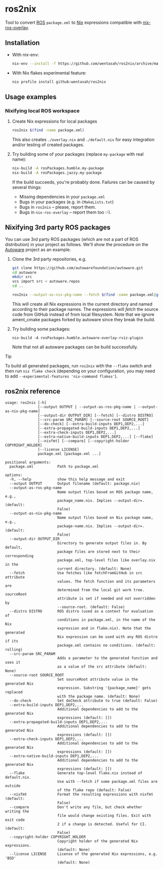 # ros2nix

Tool to convert [ROS][] `package.xml` to [Nix][] expressions
compatible with [nix-ros-overlay][].

## Installation

- With nix-env:
  ```sh
  nix-env --install -f https://github.com/wentasah/ros2nix/archive/main.tar.gz
  ```
- With Nix flakes experimental feature:
  ```sh
  nix profile install github:wentasah/ros2nix
  ```

## Usage examples

### Nixifying local ROS workspace

1. Create Nix expressions for local packages
   ```sh
   ros2nix $(find -name package.xml)
   ```
   This also creates `./overlay.nix` and `./default.nix` for easy
   integration and/or testing of created packages.

2. Try building some of your packages (replace `my-package` with real
   name):
   ```sh
   nix-build -A rosPackages.humble.my-package
   nix-build -A rosPackages.jazzy.my-package
   ```
   If the build succeeds, you're probably done. Failures can be caused
   by several things:
   - Missing dependencies in your `package.xml`
   - Bugs in your packages (e.g. in `CMakeLists.txt`)
   - Bugs in `ros2nix` – please, report them.
   - Bugs in `nix-ros-overlay` – report them too :-).

## Nixifying 3rd party ROS packages

You can use 3rd party ROS packages (which are not a part of ROS
distribution) in your project as follows. We'll show the procedure on
the [Autoware][] project as an example.

1. Clone the 3rd party repositories, e.g.
   ```sh
   git clone https://github.com/autowarefoundation/autoware.git
   cd autoware
   mkdir src
   vcs import src < autoware.repos
   cd ..

   ros2nix --output-as-nix-pkg-name --fetch $(find -name package.xml|grep -v ament_cmake)
   ```
   This will create all Nix expressions in the current directory and
   named according to their package names. The expressions will
   _fetch_ the source code from GitHub instead of from local
   filesystem. Note that we ignore ament_cmake packages forked by
   autoware since they break the build.

2. Try building some packages:
   ```
   nix-build -A rosPackages.humble.autoware-overlay-rviz-plugin
   ```
   Note that not all autoware packages can be build successfully.

> [!TIP]
>
> To build all generated packages, run `ros2nix` with the `--flake`
> switch and then run `nix flake check` (depending on your
> configuration, you may need to add `--experimental-features
> 'nix-command flakes'`).

[Autoware]: https://autoware.org/

## ros2nix reference

<!-- `$  python3 -m ros2nix --help` -->
```
usage: ros2nix [-h]
               [--output OUTPUT | --output-as-ros-pkg-name | --output-as-nix-pkg-name]
               [--output-dir OUTPUT_DIR] [--fetch] [--distro DISTRO]
               [--src-param SRC_PARAM] [--source-root SOURCE_ROOT]
               [--do-check] [--extra-build-inputs DEP1,DEP2,...]
               [--extra-propagated-build-inputs DEP1,DEP2,...]
               [--extra-check-inputs DEP1,DEP2,...]
               [--extra-native-build-inputs DEP1,DEP2,...] [--flake]
               [--nixfmt] [--compare] [--copyright-holder COPYRIGHT_HOLDER]
               [--license LICENSE]
               package.xml [package.xml ...]

positional arguments:
  package.xml           Path to package.xml

options:
  -h, --help            show this help message and exit
  --output OUTPUT       Output filename (default: package.nix)
  --output-as-ros-pkg-name
                        Name output files based on ROS package name, e.g.,
                        package_name.nix. Implies --output-dir=. (default:
                        False)
  --output-as-nix-pkg-name
                        Name output files based on Nix package name, e.g.,
                        package-name.nix. Implies --output-dir=. (default:
                        False)
  --output-dir OUTPUT_DIR
                        Directory to generate output files in. By default,
                        package files are stored next to their corresponding
                        package.xml, top-level files like overlay.nix in the
                        current directory. (default: None)
  --fetch               Use fetches like fetchFromGitHub in src attribute
                        values. The fetch function and its parameters are
                        determined from the local git work tree. sourceRoot
                        attribute is set if needed and not overridden by
                        --source-root. (default: False)
  --distro DISTRO       ROS distro (used as a context for evaluation of
                        conditions in package.xml, in the name of the Nix
                        expression and in flake.nix). Note that the generated
                        Nix expression can be used with any ROS distro if its
                        package.xml contains no conditions. (default: rolling)
  --src-param SRC_PARAM
                        Adds a parameter to the generated function and uses it
                        as a value of the src attribute (default: None)
  --source-root SOURCE_ROOT
                        Set sourceRoot attribute value in the generated Nix
                        expression. Substring '{package_name}' gets replaced
                        with the package name. (default: None)
  --do-check            Set doCheck attribute to true (default: False)
  --extra-build-inputs DEP1,DEP2,...
                        Additional dependencies to add to the generated Nix
                        expressions (default: [])
  --extra-propagated-build-inputs DEP1,DEP2,...
                        Additional dependencies to add to the generated Nix
                        expressions (default: [])
  --extra-check-inputs DEP1,DEP2,...
                        Additional dependencies to add to the generated Nix
                        expressions (default: [])
  --extra-native-build-inputs DEP1,DEP2,...
                        Additional dependencies to add to the generated Nix
                        expressions (default: [])
  --flake               Generate top-level flake.nix instead of default.nix.
                        Use with --fetch if some package.xml files are outside
                        of the flake repo (default: False)
  --nixfmt              Format the resulting expressions with nixfmt (default:
                        False)
  --compare             Don't write any file, but check whether writing the
                        file would change existing files. Exit with exit code
                        2 if a change is detected. Useful for CI. (default:
                        False)
  --copyright-holder COPYRIGHT_HOLDER
                        Copyright holder of the generated Nix expressions.
                        (default: None)
  --license LICENSE     License of the generated Nix expressions, e.g. 'BSD'
                        (default: None)
```

[ROS]: https://www.ros.org/
[Nix]: https://nixos.org/
[nix-ros-overlay]: https://github.com/lopsided98/nix-ros-overlay

<!-- Local Variables: -->
<!-- compile-command: "mdsh" -->
<!-- End: -->
